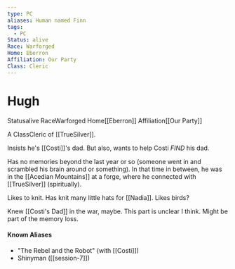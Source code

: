 ```yaml
---
type: PC
aliases: Human named Finn
tags:
  - PC
Status: alive
Race: Warforged
Home: Eberron
Affiliation: Our Party
Class: Cleric
---
```


# Hugh
<span class="dataview inline-field"><span class="inline-field-key">Status</span><span class="inline-field-value">alive</span></span>
<span class="dataview inline-field"><span class="inline-field-key">Race</span><span class="inline-field-value">Warforged</span></span>
<span class="dataview inline-field"><span class="inline-field-key">Home</span><span class="inline-field-value">[[Eberron]]</span></span>
<span class="dataview inline-field"><span class="inline-field-key">Affiliation</span><span class="inline-field-value">[[Our Party]]</span></span>

A <span class="dataview inline-field"><span class="inline-field-key">Class</span><span class="inline-field-value">Cleric</span></span> of [[TrueSilver]].

Insists he's [[Costi]]'s dad. But also, wants to help Costi *FIND* his dad.

Has no memories beyond the last year or so (someone went in and scrambled his brain around or something). In that time in between, he was in the [[Acedian Mountains]] at a forge, where he connected with [[TrueSilver]] (spiritually).

Likes to knit. Has knit many little hats for [[Nadia]]. Likes birds?

Knew [[Costi's Dad]] in the war, maybe. This part is unclear I think. Might be part of the memory loss.

#### Known Aliases
* "The Rebel and the Robot" (with [[Costi]])
* Shinyman ([[session-7]])

